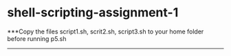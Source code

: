 # shell-scripting-assignment-1

***Copy the files script1.sh, scrit2.sh, script3.sh to your home folder before running p5.sh

***

